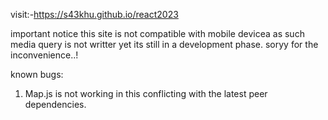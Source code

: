 visit:-https://s43khu.github.io/react2023

important notice this site is not compatible with mobile devicea as such media query is not writter yet its still in a development phase. soryy for the inconvenience..!

known bugs:
1. Map.js is not working in this conflicting with the latest peer dependencies.
